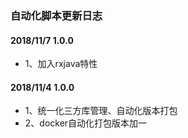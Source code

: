 ### 自动化脚本更新日志



#### 2018/11/7 1.0.0
- 1、加入rxjava特性


#### 2018/11/4 1.0.0
- 1、统一化三方库管理、自动化版本打包
- 2、docker自动化打包版本加一
